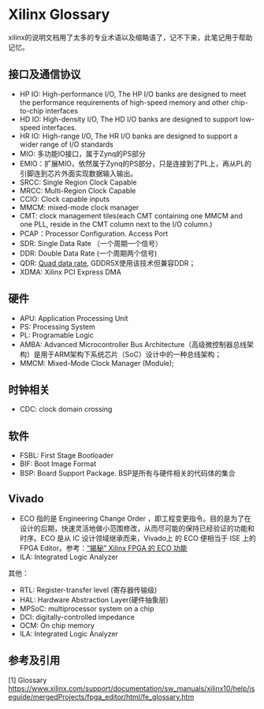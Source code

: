 # Xilinx Glossary

xilinx的说明文档用了太多的专业术语以及缩略语了，记不下来，此笔记用于帮助记忆。

## 接口及通信协议

- HP IO: High-performance I/O, The HP I/O banks are designed to meet the performance requirements of high-speed memory and other chip-to-chip interfaces
- HD IO: High-density I/O, The HD I/O banks are designed to support low-speed interfaces.
- HR IO: High-range I/O, The HR I/O banks are designed to support a wider range of I/O standards
- MIO: 多功能IO接口，属于Zynq的PS部分
- EMIO：扩展MIO，依然属于Zynq的PS部分，只是连接到了PL上，再从PL的引脚连到芯片外面实现数据输入输出。
- SRCC: Single Region Clock Capable
- MRCC: Multi-Region Clock Capable
- CCIO: Clock capable inputs
- MMCM: mixed-mode clock manager
- CMT: clock management tiles(each CMT containing one MMCM and one PLL, reside in the CMT column next to the I/O column.)
- PCAP：Processor Configuration. Access Port
- SDR: Single Data Rate （一个周期一个信号）
- DDR: Double Data Rate (一个周期两个信号)
- QDR: [Quad data rate](https://en.wikipedia.org/wiki/Quad_data_rate), GDDR5X使用该技术但兼容DDR；
- XDMA: Xilinx PCI Express DMA

## 硬件

- APU: Application Processing Unit
- PS: Processing System
- PL: Programable Logic
- AMBA: Advanced Microcontroller Bus Architecture（高级微控制器总线架构）是用于ARM架构下系统芯片（SoC）设计中的一种总线架构；
- MMCM: Mixed-Mode Clock Manager (Module);

## 时钟相关

- CDC: clock domain crossing

## 软件

- FSBL: First Stage Bootloader
- BIF: Boot Image Format
- BSP: Board Support Package. BSP是所有与硬件相关的代码体的集合

## Vivado

- ECO 指的是 Engineering Change Order ，即工程变更指令。目的是为了在设计的后期，快速灵活地做小范围修改，从而尽可能的保持已经验证的功能和时序。ECO 是从 IC 设计领域继承而来，Vivado上 的 ECO 便相当于 ISE 上的 FPGA Editor。参考：[“揭秘” Xilinx FPGA 的 ECO 功能](http://xilinx.eetrend.com/content/2021/100091895.html)
- ILA: Integrated Logic Analyzer

其他：

- RTL: Register-transfer level (寄存器传输级)
- HAL: Hardware Abstraction Layer(硬件抽象层)
- MPSoC: multiprocessor system on a chip
- DCI: digitally-controlled impedance
- OCM: On chip memory
- ILA: Integrated Logic Analyzer

## 参考及引用

[1] Glossary <https://www.xilinx.com/support/documentation/sw_manuals/xilinx10/help/iseguide/mergedProjects/fpga_editor/html/fe_glossary.htm>
